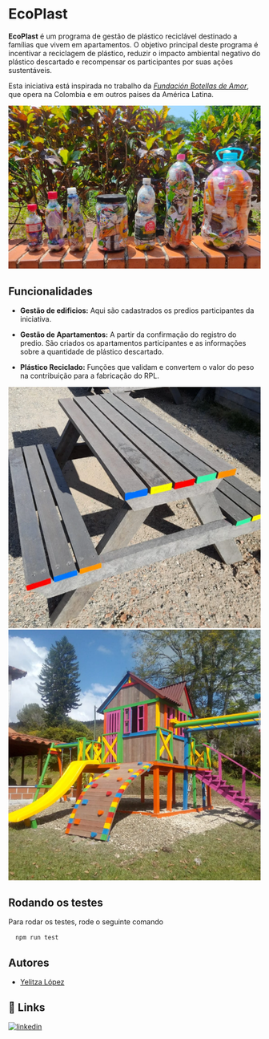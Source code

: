 # EcoPlast


**EcoPlast** é um programa de gestão de plástico reciclável destinado a famílias que vivem em apartamentos. O objetivo principal deste programa é incentivar a reciclagem de plástico, reduzir o impacto ambiental negativo do plástico descartado e recompensar os participantes por suas ações sustentáveis. 

Esta iniciativa está inspirada no trabalho da [*Fundación Botellas de Amor*](https://botellasdeamor.org/co/), que opera na Colombia e em outros paises da América Latina.

![Botella](./src/img/garrafasPlasticas.jfif)

## Funcionalidades

- **Gestão de edificios:** Aqui são cadastrados os predios participantes da iniciativa.

- **Gestão de Apartamentos:** A partir da confirmação do registro do predio. São criados os apartamentos participantes e as informações sobre a quantidade de plástico descartado.

- **Plástico Reciclado:** Funções que validam e convertem o valor do peso na contribuição para a fabricação do RPL.

![Mesa Picnic](./src/img/mesaPicnic.png)
![Parque Infantil](./src/img/parqueInfantil.png)

## Rodando os testes

Para rodar os testes, rode o seguinte comando

```bash
  npm run test
```


## Autores

- [Yelitza López](https://www.github.com/yelalopez)


## 🔗 Links

[![linkedin](https://img.shields.io/badge/linkedin-0A66C2?style=for-the-badge&logo=linkedin&logoColor=white)](https://www.linkedin.com/in/yelitza-lopez/)

